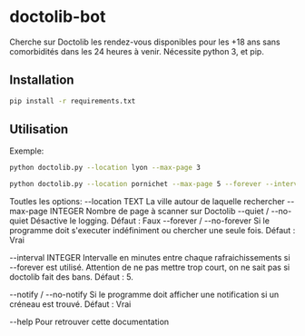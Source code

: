 # doctolib-bot

Cherche sur Doctolib les rendez-vous disponibles pour les +18 ans sans comorbidités dans les 24 heures à venir.
Nécessite python 3, et pip.

## Installation
```bash
pip install -r requirements.txt
```

## Utilisation
Exemple:
```bash
python doctolib.py --location lyon --max-page 3
```
```bash
python doctolib.py --location pornichet --max-page 5 --forever --interval 10
```

Toutles les options:
  --location TEXT           La ville autour de laquelle rechercher
  --max-page INTEGER        Nombre de page à scanner sur Doctolib
  --quiet / --no-quiet      Désactive le logging. Défaut : Faux
  --forever / --no-forever  Si le programme doit s'executer indéfiniment ou
                            chercher une seule fois. Défaut : Vrai


  --interval INTEGER        Intervalle en minutes entre chaque
                            rafraichissements si --forever est utilisé.
                            Attention de ne pas mettre trop court, on ne sait
                            pas si doctolib fait des bans. Défaut : 5.

  --notify / --no-notify    Si le programme doit afficher une notification si
                            un créneau est trouvé. Défaut : Vrai

  --help                    Pour retrouver cette documentation
